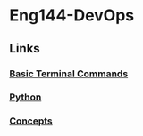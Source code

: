 # Eng144-DevOps

## Links


### **[Basic Terminal Commands](./notes/terminal.md)** 
### **[Python](./notes/python.md)**
### **[Concepts](./notes/concepts.md)**

